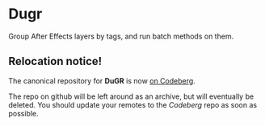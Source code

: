 # Dugr

Group After Effects layers by tags, and run batch methods on them.

## Relocation notice!

The canonical repository for **DuGR** is now [on
Codeberg](https://codeberg.org/Duduf-AE/DuGR).

The repo on github will be left around as an archive, but will eventually be deleted. You should update your remotes to the _Codeberg_ repo as soon as possible.
